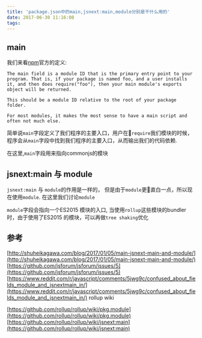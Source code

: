```yaml
---
title: 'package.json中的main,jsnext:main,module分别是干什么用的'
date: 2017-06-30 11:16:08
tags:
---
```


## main ##
我们来看[npm](https://docs.npmjs.com/files/package.json#main)官方的定义:
```
The main field is a module ID that is the primary entry point to your program. That is, if your package is named foo, and a user installs it, and then does require("foo"), then your main module's exports object will be returned.

This should be a module ID relative to the root of your package folder.

For most modules, it makes the most sense to have a main script and often not much else.
```
简单说`main`字段定义了我们程序的主要入口，用户在`require`我们模块的时候，程序会从`main`字段中找到我们程序的主要入口，从而输出我们的代码依赖.


在这里,`main`字段用来指向commonjs的模块

## jsnext:main 与 module ##
`jsnext:main` 与 `module`的作用是一样的， 但是由于`module`更直白一点，所以现在使用`module`. 在这里我们讨论`module`

`module`字段会指向一个ES2015 模块的入口, 当使用`rollup`这些模块的bundler时，由于使用了ES2015 的模块，可以再做`tree shaking`优化




## 参考 ##
[http://shuheikagawa.com/blog/2017/01/05/main-jsnext-main-and-module/](http://shuheikagawa.com/blog/2017/01/05/main-jsnext-main-and-module/)
[https://github.com/jsforum/jsforum/issues/5](https://github.com/jsforum/jsforum/issues/5)
[https://www.reddit.com/r/javascript/comments/5jwg9c/confused_about_fields_module_and_jsnextmain_in/](https://www.reddit.com/r/javascript/comments/5jwg9c/confused_about_fields_module_and_jsnextmain_in/)
rollup wiki

[https://github.com/rollup/rollup/wiki/pkg.module](https://github.com/rollup/rollup/wiki/pkg.module)
[https://github.com/rollup/rollup/wiki/jsnext:main](https://github.com/rollup/rollup/wiki/jsnext:main)